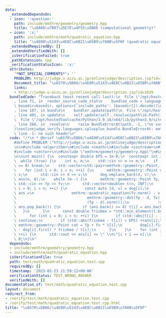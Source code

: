 ```yaml
---
data:
  _extendedDependsOn:
  - icon: ':question:'
    path: include/emthrm/geometry/geometry.hpp
    title: "\u8A08\u7B97\u5E7E\u4F55\u5B66 (computational geometry)"
  - icon: ':x:'
    path: include/emthrm/math/quadratic_equation.hpp
    title: "\u4E00\u5143\u4E8C\u6B21\u65B9\u7A0B\u5F0F (quadratic equation)"
  _extendedRequiredBy: []
  _extendedVerifiedWith: []
  _isVerificationFailed: true
  _pathExtension: cpp
  _verificationStatusIcon: ':x:'
  attributes:
    '*NOT_SPECIAL_COMMENTS*': ''
    PROBLEM: http://judge.u-aizu.ac.jp/onlinejudge/description.jsp?id=1039
    document_title: "\u6570\u5B66/\u4E00\u5143\u4E8C\u6B21\u65B9\u7A0B\u5F0F"
    links:
    - http://judge.u-aizu.ac.jp/onlinejudge/description.jsp?id=1039
  bundledCode: "Traceback (most recent call last):\n  File \"/opt/hostedtoolcache/Python/3.9.16/x64/lib/python3.9/site-packages/onlinejudge_verify/documentation/build.py\"\
    , line 71, in _render_source_code_stat\n    bundled_code = language.bundle(stat.path,\
    \ basedir=basedir, options={'include_paths': [basedir]}).decode()\n  File \"/opt/hostedtoolcache/Python/3.9.16/x64/lib/python3.9/site-packages/onlinejudge_verify/languages/cplusplus.py\"\
    , line 187, in bundle\n    bundler.update(path)\n  File \"/opt/hostedtoolcache/Python/3.9.16/x64/lib/python3.9/site-packages/onlinejudge_verify/languages/cplusplus_bundle.py\"\
    , line 401, in update\n    self.update(self._resolve(pathlib.Path(included), included_from=path))\n\
    \  File \"/opt/hostedtoolcache/Python/3.9.16/x64/lib/python3.9/site-packages/onlinejudge_verify/languages/cplusplus_bundle.py\"\
    , line 260, in _resolve\n    raise BundleErrorAt(path, -1, \"no such header\"\
    )\nonlinejudge_verify.languages.cplusplus_bundle.BundleErrorAt: emthrm/geometry/geometry.hpp:\
    \ line -1: no such header\n"
  code: "/*\n * @brief \u6570\u5B66/\u4E00\u5143\u4E8C\u6B21\u65B9\u7A0B\u5F0F\n */\n\
    #define PROBLEM \"http://judge.u-aizu.ac.jp/onlinejudge/description.jsp?id=1039\"\
    \n\n#include <algorithm>\n#include <cmath>\n#include <iostream>\n#include <utility>\n\
    #include <vector>\n\n#include \"emthrm/geometry/geometry.hpp\"\n#include \"emthrm/math/quadratic_equation.hpp\"\
    \n\nint main() {\n  constexpr double EPS = 1e-8;\n  constexpr int INF = 0x3f3f3f3f;\n\
    \  while (true) {\n    int n, m;\n    std::cin >> n >> m;\n    if (n == 0 && m\
    \ == 0) break;\n    std::vector<std::pair<emthrm::geometry::Point, double>> dog;\n\
    \    for (int i = 0; i < n; ++i) {\n      emthrm::geometry::Point d;\n      double\
    \ v;\n      std::cin >> d >> v;\n      dog.emplace_back(d, v);\n    }\n    std::vector<int>\
    \ ans(n, 0);\n    while (m--) {\n      emthrm::geometry::Point fp, fv;\n     \
    \ std::cin >> fp >> fv;\n      std::vector<double> t(n, INF);\n      for (int\
    \ i = 0; i < n; ++i) {\n        const auto [d, v] = dog[i];\n        for (std::vector<double>\
    \ ans =\n                 emthrm::quadratic_equation(fv.norm() - v * v,\n    \
    \                                emthrm::geometry::dot(fp - d, fv) * 2,\n    \
    \                                (fp - d).norm());\n             !ans.empty();\
    \ ans.pop_back()) {\n          if (ans.back() >= 0) t[i] = ans.back();\n     \
    \   }\n      }\n      const double frisbee = *std::min_element(t.begin(), t.end());\n\
    \      for (int i = 0; i < n; ++i) {\n        if (std::abs(t[i] - INF) < EPS)\
    \ continue;\n        if (std::abs(frisbee - t[i]) < EPS) ++ans[i];\n        const\
    \ emthrm::geometry::Point cat = fp + fv * t[i];\n        dog[i].first += (cat\
    \ - dog[i].first) * frisbee / t[i];\n      }\n    }\n    for (int i = 0; i < n;\
    \ ++i) {\n      std::cout << ans[i] << \" \\n\"[i + 1 == n];\n    }\n  }\n  return\
    \ 0;\n}\n"
  dependsOn:
  - include/emthrm/geometry/geometry.hpp
  - include/emthrm/math/quadratic_equation.hpp
  isVerificationFile: true
  path: test/math/quadratic_equation.test.cpp
  requiredBy: []
  timestamp: '2023-02-23 21:59:12+09:00'
  verificationStatus: TEST_WRONG_ANSWER
  verifiedWith: []
documentation_of: test/math/quadratic_equation.test.cpp
layout: document
redirect_from:
- /verify/test/math/quadratic_equation.test.cpp
- /verify/test/math/quadratic_equation.test.cpp.html
title: "\u6570\u5B66/\u4E00\u5143\u4E8C\u6B21\u65B9\u7A0B\u5F0F"
---
```

